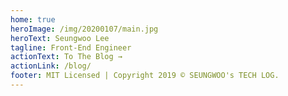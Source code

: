 ```yaml
---
home: true
heroImage: /img/20200107/main.jpg
heroText: Seungwoo Lee
tagline: Front-End Engineer
actionText: To The Blog →
actionLink: /blog/
footer: MIT Licensed | Copyright 2019 © SEUNGWOO's TECH LOG.
---
```

<summary-index category="blog"/>
